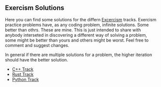 ## Exercism Solutions

Here you can find some solutions for the differn [Excercism](https://exercism.org/) tracks. Exercism practice problems have, as any coding problem, infinite solutions. Some better than othrs.
These are mine. This is just intended to share with anybody interseted in discovering a different way of solving a problem, some might be better than yours and others  might be worst.
Feel free to comment and suggest changes.

In general if there are multiple solutions for a problem, the higher iteration should have the better solution.

- [C++ Track](https://exercism.org/tracks/cpp)
- [Rust Track](https://exercism.org/tracks/rust)
- [Python Track](https://exercism.org/tracks/python)
